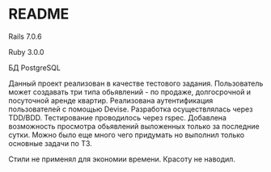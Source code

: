 # README
Rails 7.0.6

Ruby 3.0.0

БД PostgreSQL

Данный проект реализован в качестве тестового задания. Пользователь может создавать три типа обьявлений - по продаже, долгосрочной и посуточной аренде квартир. Реализована аутентификация пользователей с помощью Devise. Разработка осуществлялась через TDD/BDD. Тестирование проводилось через rspec. Добавлена возможность просмотра обьявлений выложенных только за последние сутки. Можно было еще много чего придумать но выполнил только основные задачи по ТЗ.

Стили не применял для экономии времени. Красоту не наводил. 
